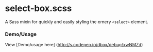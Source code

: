 # select-box.scss
A Sass mixin for quickly and easily styling the ornery `<select>` element.

### Demo/Usage
View [Demo/usage here] (http://s.codepen.io/dbox/debug/xwNMZd)
